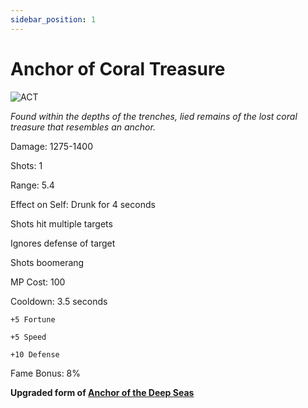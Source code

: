 ```yaml
---
sidebar_position: 1
---
```


# Anchor of Coral Treasure

![ACT](https://vwiki.valorserver.com/api/item/picture/anchor%20of%20coral%20treasure)

<i>Found within the depths of the trenches, lied remains of the lost coral treasure that resembles an anchor.</i>

Damage: 1275-1400

Shots: 1

Range: 5.4

Effect on Self: Drunk for 4 seconds

Shots hit multiple targets

Ignores defense of target

Shots boomerang

MP Cost: 100

Cooldown: 3.5 seconds

    +5 Fortune
    
    +5 Speed
    
    +10 Defense

Fame Bonus: 8%

**Upgraded form of [Anchor of the Deep Seas](https://wiki.valorserver.com/docs/items/abilities/anchors/ut/anchor_of_the_deep_seas)**
